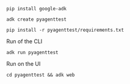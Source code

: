 ```
pip install google-adk
```

```
adk create pyagenttest
```

```
pip install -r pyagenttest/requirements.txt
```

Run of the CLI
```
adk run pyagenttest
```

Run on the UI
```
cd pyagenttest && adk web
```